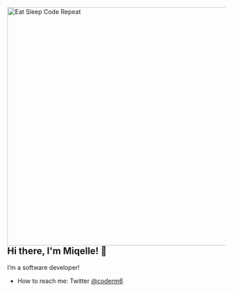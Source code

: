<img align="right" src="https://pixels.com/featured/1-eat-sleep-code-repeat-raymond-sandos.html" alt="Eat Sleep Code Repeat" width="550px" />

## Hi there, I'm Miqelle! 👋

I’m a software developer!
-   How to reach me: Twitter [@coderm6](https://twitter.com/Coderm6)


